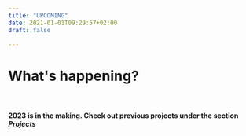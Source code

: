 ```yaml
---
title: "UPCOMING"
date: 2021-01-01T09:29:57+02:00
draft: false

---
```


# What's happening?

&nbsp;

#### **2023 is in the making. Check out previous projects under the section *Projects***
